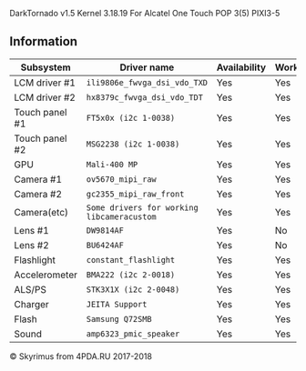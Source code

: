 DarkTornado v1.5 Kernel 3.18.19 For Alcatel One Touch POP 3(5) PIXI3-5

## Information
| Subsystem | Driver name | Availability | Working |
|-----------|-------------|--------------|---------|
| LCM driver #1 | `ili9806e_fwvga_dsi_vdo_TXD` | Yes | Yes |
| LCM driver #2 | `hx8379c_fwvga_dsi_vdo_TDT` | Yes | Yes |
| Touch panel #1 | `FT5x0x (i2c 1-0038)` | Yes | Yes |
| Touch panel #2 | `MSG2238 (i2c 1-0038)` | Yes | Yes |
| GPU | `Mali-400 MP` | Yes | Yes |
| Camera #1 | `ov5670_mipi_raw` | Yes | Yes |
| Camera #2 | `gc2355_mipi_raw_front` | Yes | Yes |
| Camera(etc) | `Some drivers for working libcameracustom` | Yes | Yes |
| Lens #1 | `DW9814AF` | Yes | No |
| Lens #2 | `BU6424AF` | Yes | No |
| Flashlight | `constant_flashlight` | Yes | Yes |
| Accelerometer | `BMA222 (i2c 2-0018)` | Yes | Yes |
| ALS/PS | `STK3X1X (i2c 2-0048)` | Yes | Yes |
| Charger | `JEITA Support` | Yes | Yes |
| Flash | `Samsung Q72SMB` | Yes | Yes |
| Sound | `amp6323_pmic_speaker` | Yes | Yes |


© Skyrimus from 4PDA.RU 2017-2018

